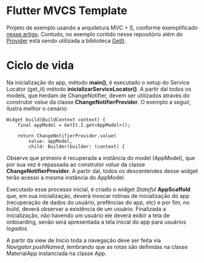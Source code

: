 # Flutter MVCS Template

Projeto de exemplo usando a arquitetura MVC + S, conforme exemplificado [nesse artigo](https://blog.gskinner.com/archives/2020/09/flutter-state-management-with-mvcs.html). Contudo, no exemplo contido nesse repositório além do [Provider](https://pub.dev/packages/provider) está sendo utilizada a biblioteca [GetIt](https://pub.dev/packages/get_it).

# Ciclo de vida

Na inicialização do app, método **main()**, é executado o setup do Service Locator (get_it) método **inicializarServiceLocator()**. A partir daí todos os models, que herdam de ChangeNotifier, devem ser utilizados através do construtor *value* da classe **ChangeNotifierProvider**. O exemplo a seguir, ilustra melhor o cenário:

```
Widget build(BuildContext context) {
    final appModel = GetIt.I.get<AppModel>();

    return ChangeNotifierProvider.value(
        value: appModel,
        child: Builder(builder: (context) {
```

Observe que primeiro é recuperada a instância do model (AppModel), que por sua vez é repassada ao construtor *value* da classe **ChangeNotifierProvider**. A partir daí, todos os descentendes desse widget terão acesso a mesma instância do AppModel.

Executado esse processo inicial, é criado o widget *Stateful* **AppScaffold** que, em sua inicialização, deverá invocar rotinas de inicialização do app (recuperação de dados do usuário, prefências do app, etc) e por fim, no build, deverá observar a existência de um usuário. Finalizada a inicialização, não havendo um usuário ele deverá exibir a tela de onboarding, senão será apresentada a tela inicial do app para usuários *logados*. 

A partir da view de Inicio toda a navegação deve ser feita via *Navigator.pushNamed*, lembrando que as rotas são definidas na classe MaterialApp instanciada na classe App.




